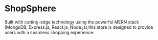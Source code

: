 # ShopSphere
Built with cutting-edge technology using the powerful MERN stack (MongoDB, Express.js, React.js, Node.js),this store is designed to provide users with a seamless shopping experience.
